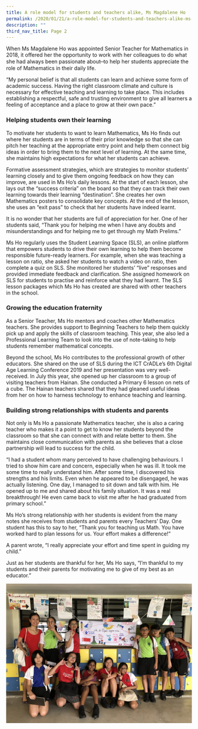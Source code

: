 ```yaml
---
title: A role model for students and teachers alike, Ms Magdalene Ho
permalink: /2020/01/21/a-role-model-for-students-and-teachers-alike-ms-magdalene-ho/
description: ""
third_nav_title: Page 2
---
```



<p>When Ms Magdalene Ho was appointed Senior Teacher for Mathematics in 2018, it offered her the opportunity to work with her colleagues to do what she had always been passionate about ̶ to help her students appreciate the role of Mathematics in their daily life.</p>
<p>&ldquo;My personal belief is that all students can learn and achieve some form of academic success. Having the right classroom climate and culture is necessary for effective teaching and learning to take place. This includes establishing a respectful, safe and trusting environment to give all learners a feeling of acceptance and a place to grow at their own pace.&rdquo;</p>
<h3><strong>Helping students own their learning</strong></h3>
<p>To motivate her students to want to learn Mathematics, Ms Ho finds out where her students are in terms of their prior knowledge so that she can pitch her teaching at the appropriate entry point and help them connect big ideas in order to bring them to the next level of learning. At the same time, she maintains high expectations for what her students can achieve.</p>
<p>Formative assessment strategies, which are strategies to monitor students&rsquo; learning closely and to give them ongoing feedback on how they can improve, are used in Ms Ho&rsquo;s daily lessons. At the start of each lesson, she lays out the &ldquo;success criteria&rdquo; on the board so that they can track their own learning towards their learning &ldquo;destination&rdquo;. She creates her own Mathematics posters to consolidate key concepts. At the end of the lesson, she uses an &ldquo;exit pass&rdquo; to check that her students have indeed learnt.</p>
<p>It is no wonder that her students are full of appreciation for her. One of her students said, &ldquo;Thank you for helping me when I have any doubts and misunderstandings and for helping me to get through my Math Prelims.&rdquo;</p>
<p>Ms Ho regularly uses the Student Learning Space (SLS), an online platform that empowers students to drive their own learning to help them become responsible future-ready learners. For example, when she was teaching a lesson on ratio, she asked her students to watch a video on ratio, then complete a quiz on SLS. She monitored her students&rsquo; &ldquo;live&rdquo; responses and provided immediate feedback and clarification. She assigned homework on SLS for students to practise and reinforce what they had learnt. The SLS lesson packages which Ms Ho has created are shared with other teachers in the school.</p>
<h3><strong>Growing the education fraternity</strong></h3>
<p>As a Senior Teacher, Ms Ho mentors and coaches other Mathematics teachers. She provides support to Beginning Teachers to help them quickly pick up and apply the skills of classroom teaching. This year, she also led a Professional Learning Team to look into the use of note-taking to help students remember mathematical concepts.</p>
<p>Beyond the school, Ms Ho contributes to the professional growth of other educators. She shared on the use of SLS during the ICT CrADLe&rsquo;s 6th Digital Age Learning Conference 2019 and her presentation was very well-received. In July this year, she opened up her classroom to a group of visiting teachers from Hainan.&nbsp;She conducted a Primary 6 lesson on nets of a cube. The Hainan teachers shared that they had gleaned useful ideas from her on how to harness technology to enhance teaching and learning.</p>
<h3><strong>Building strong relationships with students and parents</strong></h3>
<p>Not only is Ms Ho a passionate Mathematics teacher, she is also a caring teacher who makes it a point to get to know her students beyond the classroom so that she can connect with and relate better to them. She maintains close communication with parents as she believes that a close partnership will lead to success for the child.</p>
<p>&ldquo;I had a student whom many perceived to have challenging behaviours. I tried to show him care and concern, especially when he was ill. It took me some time to really understand him. After some time, I discovered his strengths and his limits. Even when he appeared to be disengaged, he was actually listening. One day, I managed to sit down and talk with him. He opened up to me and shared about his family situation.&nbsp;It was a real breakthrough! He even came back to visit me after he had graduated from primary school.&rdquo;</p>
<p>Ms Ho&rsquo;s strong relationship with her students is evident from the many notes she receives from students and parents every Teachers&rsquo; Day. One student has this to say to her, &ldquo;Thank you for teaching us Math. You have worked hard to plan lessons for us. Your effort makes a difference!&rdquo;</p>
<p>A parent wrote, &ldquo;I really appreciate your effort and time spent in guiding my child.&rdquo;</p>
<p>Just as her students are thankful for her, Ms Ho says, &ldquo;I&rsquo;m thankful to my students and their parents for motivating me to give of my best as an educator.&rdquo;</p>

![](/images/IMG_9716.jpeg)